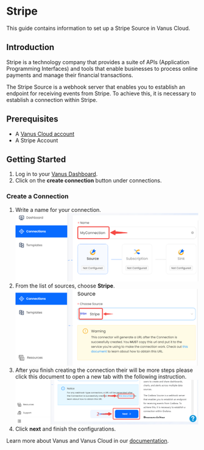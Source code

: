 # Stripe

This guide contains information to set up a Stripe Source in Vanus Cloud.

## Introduction

Stripe is a technology company that provides a suite of APIs (Application Programming Interfaces) and tools that enable businesses to process online payments and manage their financial transactions.

The Stripe Source is a webhook server that enables you to establish an endpoint for receiving events from Stripe. To achieve this, it is necessary to establish a connection within Stripe.

## Prerequisites

- A [Vanus Cloud account](https://cloud.vanus.ai)
- A Stripe Account

## Getting Started

1. Log in to your [Vanus Dashboard](https://cloud.vanus.ai/dashboard).
2. Click on the **create connection** button under connections.

### Create a Connection

1. Write a name for your connection.
   ![img.png](images/connection.png)
2. From the list of sources, choose **Stripe**.
![img.png](images/stripe.png)
3. After you finish creating the connection their will be more steps please click this document to open a new tab with the following instruction.
   ![img.png](images/webhook_setup.png)
4. Click **next** and finish the configurations.

Learn more about Vanus and Vanus Cloud in our [documentation](https://docs.vanus.ai).
